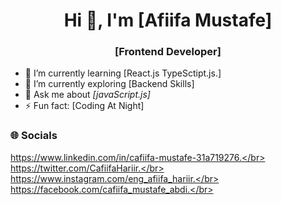 <h1 align="center">Hi 👋, I'm [Afiifa Mustafe]</h1>
<h3 align="center">[Frontend Developer]</h3>

- 🔭 I’m currently learning [React.js TypeSctipt.js.]
- 🌱 I’m currently exploring [Backend Skills]
- 💬 Ask me about *[javaScript.js]*
- ⚡ Fun fact: [Coding At Night]

### 🌐 Socials
https://www.linkedin.com/in/cafiifa-mustafe-31a719276.</br>
https://twitter.com/CafiifaHariir.</br>
https://www.instagram.com/eng_afiifa_hariir.</br>
https://facebook.com/cafiifa_mustafe_abdi.</br>


